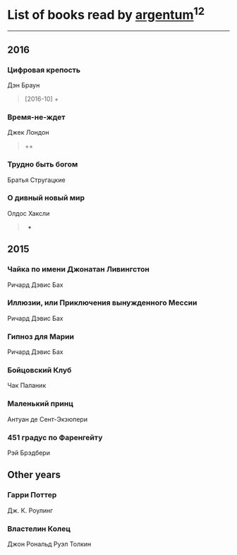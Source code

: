 # List of books read by [argentum](https://plus.google.com/+AlexandraPoliakova)<sup>12</sup>
---

## 2016

### Цифровая крепость
Дэн Браун
> [2016-10] +


### Время-не-ждет
Джек Лондон
> ++


### Трудно быть богом
Братья Стругацкие


### О дивный новый мир
Олдос Хаксли
> +



## 2015

### Чайка по имени Джонатан Ливингстон
Ричард Дэвис Бах


### Иллюзии, или Приключения вынужденного Мессии
Ричард Дэвис Бах


### Гипноз для Марии
Ричард Дэвис Бах


### Бойцовский Клуб
Чак Паланик


### Маленький принц
Антуан де Сент-Экзюпери


### 451 градус по Фаренгейту
Рэй Брэдбери



## Other years

### Гарри Поттер
Дж. К. Роулинг


### Властелин Колец
Джон Рональд Руэл Толкин



